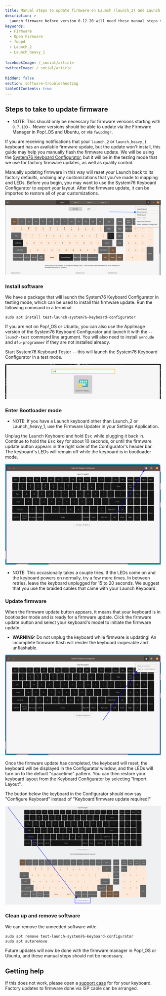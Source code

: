 ```yaml
---
title: Manual steps to update firmware on Launch (launch_2) and Launch Heavy (launch_heavy_1) keyboards
description: >
  Launch firmware before version 0.12.20 will need these manual steps to make sure they can reliably upgrade firmware with `fwupd`
keywords:
  - Firmware
  - Open Firmware
  - fwupd
  - Launch_2
  - Launch_heavy_1

facebookImage: /_social/article
twitterImage: /_social/article

hidden: false
section: software-troubleshooting
tableOfContents: true
---
```


## Steps to take to update firmware

* NOTE: This should only be necessary for firmware versions starting with `0.7.103-`. Newer versions should be able to update via the Firmware Manager in Pop!\_OS and Ubuntu, or via `fwupdmgr`.

If you are receiving notifications that your `launch_2` or `launch_heavy_1` keyboard has an available firmware update, but the update won't install, this guide may help you manually flash the firmware update. We will be using the [System76 Keyboard Configurator](https://github.com/pop-os/keyboard-configurator/), but it will be in the testing mode that we use for factory firmware updates, as well as quality control.

Manually updating firmware in this way will reset your Launch back to its factory defaults, undoing any customizations that you've made to mapping and LEDs. Before you begin, you may want to use the System76 Keyboard Configurator to export your layout. After the firmware update, it can be imported to restore all of your customizations.

![Exporting Layout in Keyboard Configurator](/images/launch_2-firmware-update/heavy-export-layout.png)

### Install software

We have a package that will launch the System76 Keyboard Configurator in testing mode, which can be used to install this firmware update. Run the following command in a terminal:

```
sudo apt install test-launch-system76-keyboard-configurator
```

If you are not on Pop!\_OS or Ubuntu, you can also use the AppImage version of the System76 Keyboard Configurator and launch it with the `--launch-test` command line argument. You will also need to install `avrdude` and `dfu-programmer` if they are not installed already.

Start System76 Keyboard Tester -- this will launch the System76 Keyboard Configurator in a test mode.

![System76-Tester](/images/launch_2-firmware-update/Launch-system76-keyboard-tester.png)

### Enter Bootloader mode

* NOTE: If you have a Launch keyboard other than Launch_2 or Launch_heavy_1, use the Firmware Updater in your Settings Application.

Unplug the Launch Keyboard and hold <kbd>Esc</kbd> while plugging it back in. Continue to hold the <kbd>Esc</kbd> key for about 10 seconds, or until the firmware update button appears in the right side of the Configurator's header bar. The keyboard's LEDs will remain off while the keyboard is in bootloader mode.

![System76-Tester-in-update-mode](/images/launch_2-firmware-update/Tester-in-firmware-update-mode.png)

* NOTE: This occasionally takes a couple tries. If the LEDs come on and the keyboard powers on normally, try a few more times. In between retries, leave the keyboard unplugged for 15 to 20 seconds. We suggest that you use the braided cables that came with your Launch Keyboard.

### Update firmware

When the firmware update button appears, it means that your keyboard is in bootloader mode and is ready for a firmware update. Click the firmware update button and select your keyboard's model to initiate the firmware update.

* **WARNING:** Do not unplug the keyboard while firmware is updating! An incomplete firmware flash will render the keyboard inoperable and unflashable.

![System76-Tester-firmware-update](/images/launch_2-firmware-update/Tester-in-firmware-update-mode-menu.png)

Once the firmware update has completed, the keyboard will reset, the keyboard will be displayed in the Configurator window, and the LEDs will turn on to the default "spacetime" pattern. You can then restore your keyboard layout from the Keyboard Configurator by selecting "Import Layout".

The button below the keyboard in the Configurator should now say "Configure Keyboard" instead of "Keyboard firmware update required!"

![firmware-update-success](/images/launch_2-firmware-update/firmware-update-success.png)

### Clean up and remove software

We can remove the unneeded software with:

```
sudo apt remove test-launch-system76-keyboard-configurator
sudo apt autoremove
```

Future updates will now be done with the firmware manager in Pop!\_OS or Ubuntu, and these manual steps should not be necessary.

## Getting help

If this does not work, please open a [support case](https://support.system76.com/) for for your keyboard. Factory updates to firmware done via ISP cable can be arranged.
